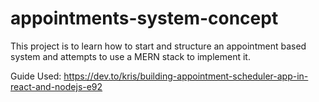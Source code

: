 # appointments-system-concept
This project is to learn how to start and structure an appointment based system and attempts to use a MERN stack to implement it.

Guide Used: https://dev.to/kris/building-appointment-scheduler-app-in-react-and-nodejs-e92

